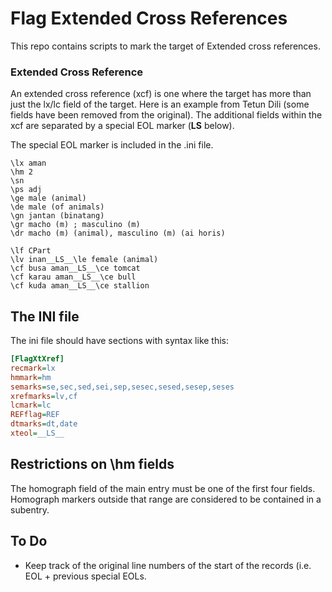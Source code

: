 # Flag Extended Cross References
This repo contains scripts to mark the target of Extended cross references.

### Extended Cross Reference
An extended cross reference (xcf) is one where the target has more than just the lx/lc field of the target. Here is an example from Tetun Dili (some fields have been removed from the original). The additional fields within the xcf are separated by a special EOL marker (__LS__ below).

The special EOL marker is included in the .ini file.

````SFM
\lx aman
\hm 2
\sn
\ps adj
\ge male (animal)
\de male (of animals)
\gn jantan (binatang)
\gr macho (m) ; masculino (m)
\dr macho (m) (animal), masculino (m) (ai horis)

\lf CPart
\lv inan__LS__\le female (animal)
\cf busa aman__LS__\ce tomcat
\cf karau aman__LS__\ce bull
\cf kuda aman__LS__\ce stallion
````
## The INI file
The ini file should have sections with syntax like this:
````INI
[FlagXtXref]
recmark=lx
hmmark=hm
semarks=se,sec,sed,sei,sep,sesec,sesed,sesep,seses
xrefmarks=lv,cf
lcmark=lc
REFflag=REF
dtmarks=dt,date
xteol=__LS__
````

## Restrictions on \\hm fields
The homograph field of the main entry must be one of the first four fields. Homograph markers outside that range are considered to be contained in a subentry.

## To Do
- Keep track of the original line numbers of the start of the records (i.e. EOL + previous special EOLs.
